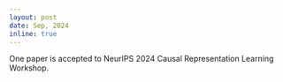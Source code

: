 ```yaml
---
layout: post
date: Sep, 2024
inline: true
---
```


One paper is accepted to NeurIPS 2024 Causal Representation Learning Workshop.
